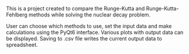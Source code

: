 This is a project created to compare the Runge-Kutta and Runge-Kutta-Fehlberg methods while solving the nuclear decay problem. 

User can choose which methods to use, set the input data and make calculations using the PyQt6 interface. Various plots with output data can be displayed. Saving to .csv file writes the current output data to spreadsheet.

